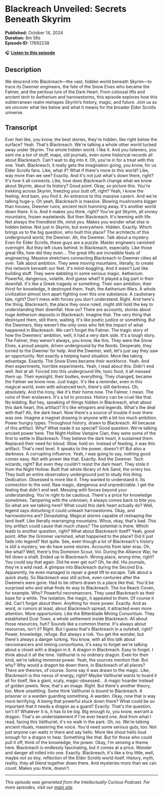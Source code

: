 # Blackreach Unveiled: Secrets Beneath Skyrim

**Published:** October 14, 2024  
**Duration:** 8m 56s  
**Episode ID:** 17692238

🎧 **[Listen to this episode](https://intellectuallycurious.buzzsprout.com/2529712/episodes/17692238-blackreach-unveiled-secrets-beneath-skyrim)**

## Description

We descend into Blackreach—the vast, hidden world beneath Skyrim—to trace its Dwemer engineers, the fate of the Snow Elves who became the Falmer, and the perilous lure of the Dark Heart. From colossal lifts and ancient tech to Aetherium and harrowstorms, this episode explores how this subterranean realm reshapes Skyrim’s history, magic, and future. Join us as we uncover what lies below and what it means for the broader Elder Scrolls universe.

## Transcript

Ever feel like, you know, the best stories, they're hidden, like right below the surface? Yeah. That's Blackreach. We're talking a whole other world tucked away under Skyrim. The whole hidden world. I like it. And you listeners, you sent me a ton of stuff, maps, old journals, even some historical records all about Blackreach. Can't wait to dig into it. Oh, you're in for a treat with this one. Yeah. Blackreach, it really gets the imagination going, you know, for us Elder Scrolls fans. Like, what if? What if there's more to this world? Like, way more than we see? Exactly. And it's not just what's down there, right? It's how it all connects. Like, how does Blackreach change what we know about Skyrim, about its history? Good point. Okay, so picture this. You're trekking across Skyrim, freezing your butt off, right? Yeah, I know the feeling. And bam, you find it. An entrance to this massive cavern. And we're talking huge-y. Oh yeah, Blackreach is massive. Blowing mushrooms bigger than houses, Dwemer ruins, ancient tech humming away. It's another world down there. It is. And it makes you think, right? You've got Skyrim, all snowy mountains, frozen wastelands. But then Blackreach. It's teeming with life. Not always the friendliest life, mind you. Makes you wonder what else is hidden below. Not just in Skyrim, but everywhere. Hidden. Exactly. Which brings us to the big question, who built this place? The architects of this underground world, the Dwemer. Ah, the Dwemer. Talk about a mystery. Even for Elder Scrolls, these guys are a puzzle. Master engineers vanished overnight. But they left clues behind. In Blackreach, especially. Like those great lifts, how did they even... The great lifts are incredible feats of engineering. Massive stretchers connecting Blackreach to Dwemer cities all over. Talk about ambition. They were moving mountains, literally, to create this network beneath our feet. It's mind-boggling. And it wasn't just like building stuff. They were dabbling in some serious magic. Aetherium. Powerful, dangerous, volatile. And guess what? It played a big part in their downfall. It's like a Greek tragedy or something. Their own ambition, their thirst for knowledge, it destroyed them. Yeah, the Aetherium Wars. A whole civilization almost torn apart fighting over this one substance. A cautionary tale, right? Don't mess with forces you don't understand. Right. And here's the thing. Blackreach, the place they once ruled, might still hold the key to understanding their downfall. How so? There are accounts, stories about huge Aetherium deposits in Blackreach. Imagine that. The very thing that destroyed them, still there, waiting. It's like poetic justice or something. But the Dwemers, they weren't the only ones who felt the impact of what happened in Blackreach. We can't forget the Falmer. The tragic story of how the Dwemers' ambition, well, it had a very dark side. It's a tough story. The Falmer, they weren't always, you know, like this. They were the Snow Elves, a proud people, driven underground by the Nords. Desperate, they turned to the Dwemer for help. And the Dwemer, well, let's just say they saw an opportunity. Not exactly a helping hand situation. More like taking advantage. Exactly. The Snow Elves became their workforce. Yeah. And then experiments, horrible experiments. Yeah, I read about this. Didn't end well. Not at all. Forced into this underground life, toxic food, it all messed them up. Their eyesight, their bodies, everything. They changed, became the Falmer we know now. Just tragic. It's like a reminder, even in this magical world, even with advanced tech, there's still darkness. Oh, absolutely. And the irony, like it's their home now. The Falmer, I mean. The ruins of their enslavers. It's a lot to process. History can be cruel like that. No kidding. But hey, speaking of things hidden in Blackreach, what about this dark heart, this artifact? It's like whispers and legends. What's the deal with that? Ah, the dark heart. Now there's a source of trouble if ever there was one. Imagine a magnet drawing in anyone with a bit too much ambition. Power hungry types. Throughout history, drawn to Blackreach. All because of this artifact. Why? What made it so special? Good question. We're talking ancient power here. The Night Hollow Vampire Clan, they were some of the first to settle in Blackreach. They believe the dark heart, it sustained them. Replaced their need for blood. Wow, hold on. Instead of feeding, it was this artifact. That's next level. It speaks to the power, doesn't it? But also a darkness. A corrupting influence. Yeah, I was going to say, nothing good comes easy. Not with power like that. Exactly. And the Dwemer. Tech wizards, right? But even they couldn't resist the dark heart. They stole it from the Night Hollow. Built that whole library of Ark Sand, the orrery too. They built an entire observatory underground just to study this thing. Dedication. Obsessed is more like it. They wanted to understand it. Its connection to the void. Raw magic, dangerous and unpredictable. I get the feeling that didn't end well. Messing with forces beyond your understanding. You're right to be cautious. There's a price for knowledge sometimes. Tampering with the unknown, it always comes back to bite you. So what are we talking here? What could this dark heart actually do? Well, legend says disturbing it could unleash harrowstorms. Okay, and harrowstorms are? Devastating. Magical storms capable of reshaping the land itself. Like literally rearranging mountains. Whoa, okay, that's bad. This tiny artifact could cause that much chaos? The potential is there. Which leads to another question, right? What about Blackreach itself? Yeah, good point. After the Grimmer vanished, what happened to the place? Did it just fade into legend? Not quite. See, even though a lot of Blackreach's history is still a mystery, we do have some stories. Accounts from later eras. Oh, like what? Well, there's this Dominion Scout, Vol. During the Alliance War, he fell down a shaft. Ended up in Blackreach. Wrong place, wrong time, right? You could say that again. Did he ever get out? Oh, he did. His journals, they're a wild read. A glimpse into Blackreach during the Second Era. Apparently, he even managed to repair a great lift to escape. Talk about a quick study. So Blackreach was still active, even centuries after the Dwemers were gone. Had to be others drawn to a place like that. You'd be surprised who and what finds its way to Blackreach. The Ice Reach Coven, for example. Who? Powerful necromancers. They used Blackreach as their base for a while. The isolation, the magic, it appealed to them. Of course it did. Can't forget about them. Anything for more power. Exactly. And as word, or rumors at least, about Blackreach spread, it attracted even more attention. More opportunists. Like the Bitterblade Mining Consortium. They established Dust Town, a whole settlement inside Blackreach. All about those resources, huh? Sounds like a common theme. It's always about resources, isn't it? Right. But I guess that's Blackreach in a nutshell, right? Power, knowledge, refuge. But always a risk. You get the wonder, but there's always a danger lurking. You know, with all this talk about necromancers and mining consortiums, it's easy to forget we're talking about a closet with a dragon in it. A dragon in Blackreach. Easy to forget. I think about it all the time. Valthuriel is no ordinary dragon. Even for their kind, we're talking immense power. Yeah, the sources mention that. But why? Why would a dragon be down there, in Blackreach of all places? There are theories, of course. Some say it was drawn to the magic. Like, Blackreach is this nexus of energy, right? Maybe Valthuriel wants to hoard it all for itself, like a giant, scaly, magic-obsessed... A magic hoarder instead of golden jewels. Now, that's an image. Right. But there's another theory, too. More unsettling. Some think Valthuriel is bound to Blackreach. A prisoner or a warden guarding something. A warden. Okay, now that is way more terrifying. A being that powerful stuck down there? What could be so important that it needs a dragon as a guard? Exactly. That's the question, isn't it? Whatever it is, it has to be big. Big enough to, you know, warrant a dragon. That's an understatement if I've ever heard one. And from what I read, facing this Valthuriel, it's no walk in the park. Oh, no. We're talking ancient rituals, mastering the voice. You'd need some serious guts, too. Not just anyone can waltz in there and say hello. More like shout hello loud enough for a dragon to hear. Something like that. But for those who could pull it off, think of the knowledge, the power. Okay, I'm sensing a theme here. Blackreach is endlessly fascinating, but it comes at a price. Wonder and danger all rolled into one. Exactly. Blackreach, it's like a tiny little, well, maybe not so tiny, reflection of the Elder Scrolls world itself. History, myth, reality, they all blend together down there. And mysteries more than we can count. Makes you think, doesn't

---
*This episode was generated from the Intellectually Curious Podcast. For more episodes, visit our [main site](https://intellectuallycurious.buzzsprout.com).*

